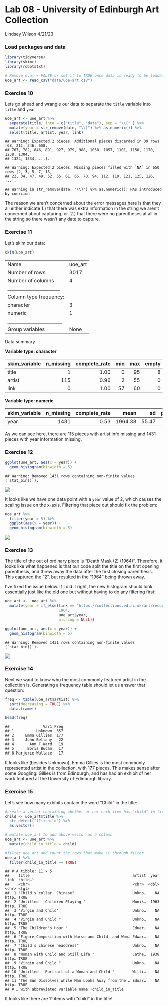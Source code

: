 Lab 08 - University of Edinburgh Art Collection
================
Lindsey Wilson
4/21/23

### Load packages and data

``` r
library(tidyverse) 
library(skimr)
library(robotstxt)
```

``` r
# Remove eval = FALSE or set it to TRUE once data is ready to be loaded
uoe_art <- read_csv("data/uoe-art.csv")
```

### Exercise 10

Lets go ahead and wrangle our data to separate the `title` variable into
`title` and `year`

``` r
uoe_art <- uoe_art %>%
  separate(title, into = c("title", "date"), sep = "\\(" ) %>%
  mutate(year = str_remove(date, "\\)") %>% as.numeric()) %>%
  select(title, artist, year, link)
```

    ## Warning: Expected 2 pieces. Additional pieces discarded in 39 rows [68, 211, 346, 658,
    ## 767, 782, 846, 891, 927, 979, 988, 1030, 1057, 1101, 1150, 1170, 1238, 1304,
    ## 1324, 1334, ...].

    ## Warning: Expected 2 pieces. Missing pieces filled with `NA` in 650 rows [2, 3, 5, 7, 13,
    ## 22, 34, 47, 49, 52, 55, 61, 66, 70, 94, 112, 119, 121, 125, 126, ...].

    ## Warning in str_remove(date, "\\)") %>% as.numeric(): NAs introduced by coercion

The reason we aren’t concerned about the error messages here is that
they all either indicate 1.) that there was extra information in the
string we aren’t concerned about capturing, or. 2.) that there were no
parentheses at all in the string so there wasn’t any date to capture.

### Exercise 11

Let’s skim our data:

``` r
skim(uoe_art)
```

|                                                  |         |
|:-------------------------------------------------|:--------|
| Name                                             | uoe_art |
| Number of rows                                   | 3017    |
| Number of columns                                | 4       |
| \_\_\_\_\_\_\_\_\_\_\_\_\_\_\_\_\_\_\_\_\_\_\_   |         |
| Column type frequency:                           |         |
| character                                        | 3       |
| numeric                                          | 1       |
| \_\_\_\_\_\_\_\_\_\_\_\_\_\_\_\_\_\_\_\_\_\_\_\_ |         |
| Group variables                                  | None    |

Data summary

**Variable type: character**

| skim_variable | n_missing | complete_rate | min | max | empty | n_unique | whitespace |
|:--------------|----------:|--------------:|----:|----:|------:|---------:|-----------:|
| title         |         1 |          1.00 |   0 |  95 |     8 |     1388 |          0 |
| artist        |       115 |          0.96 |   2 |  55 |     0 |     1116 |          0 |
| link          |         0 |          1.00 |  57 |  60 |     0 |     3017 |          0 |

**Variable type: numeric**

| skim_variable | n_missing | complete_rate |    mean |    sd |  p0 |  p25 |  p50 |  p75 | p100 | hist  |
|:--------------|----------:|--------------:|--------:|------:|----:|-----:|-----:|-----:|-----:|:------|
| year          |      1431 |          0.53 | 1964.38 | 55.47 |   2 | 1953 | 1962 | 1979 | 2020 | ▁▁▁▁▇ |

As we can see here, there are 115 pieces with artist info missing and
1431 pieces with year information missing.

### Exercise 12

``` r
ggplot(uoe_art, aes(x = year)) +
  geom_histogram(binwidth = 5)
```

    ## Warning: Removed 1431 rows containing non-finite values (`stat_bin()`).

![](lab-08_files/figure-gfm/histogram-1.png)<!-- -->

It looks like we have one data point with a `year` value of 2, which
causes the scaling issue on the x-axis. Filtering that piece out should
fix the problem:

``` r
uoe_art %>%
  filter(year > 5) %>%
  ggplot(aes(x = year)) +
  geom_histogram(binwidth = 5)
```

![](lab-08_files/figure-gfm/histogram2-1.png)<!-- -->

### Exercise 13

The title of the out of ordinary piece is “Death Mask (2) (1964)”.
Therefore, it looks like what happened is that our code split the title
on the first opening parenthesis, and threw away the data after the
first closing parenthesis. This captured the “2”, but resulted in the
“1964” being thrown away.

I’ve fixed the issue below. If I did it right, the new histogram should
look essentially just like the old one but without having to do any
filtering first:

``` r
uoe_art <-  uoe_art %>%
  mutate(year = if_else(link == "https://collections.ed.ac.uk/art/record/21649?highlight=*:*",
                        1964,
                        uoe_art$year,
                        missing = NULL))

ggplot(uoe_art, aes(x = year)) +
  geom_histogram(binwidth = 5)
```

    ## Warning: Removed 1431 rows containing non-finite values (`stat_bin()`).

![](lab-08_files/figure-gfm/corrected-visualization-1.png)<!-- -->

### Exercise 14

Next we want to know who the most commonly featured artist in the
collection is. Generating a frequency table should let us answer that
question:

``` r
freq <- table(uoe_art$artist) %>%
  sort(decreasing = TRUE) %>%
  data.frame()

head(freq)
```

    ##               Var1 Freq
    ## 1          Unknown  357
    ## 2     Emma Gillies  177
    ## 3     John Bellany   22
    ## 4       Ann F Ward   19
    ## 5      Boris Bućan   17
    ## 6 Marjorie Wallace   17

It looks like (besides Unknown), Emma Gillies is the most commonly
represented artist in the collection, with 177 pieces. This makes sense
after some Googling: Gillies is from Edinburgh, and has had an exhibit
of her work featured at the University of Edinburgh library.

### Exercise 15

Let’s see how many exhibits contain the word “Child” in the title:

``` r
#create a vector containing whether or not each item has "child" in title
child <- uoe_art$title %>%
  str_detect("(?i)child") %>%
  as.vector()

# mutate uoe_art to add above vector as a column
uoe_art <- uoe_art %>%
  mutate(child_in_title = child)

#filter uoe_art and count the rows that make it through filter
uoe_art %>%
  filter(child_in_title == TRUE)
```

    ## # A tibble: 11 × 5
    ##    title                                              artist  year link  child…¹
    ##    <chr>                                              <chr>  <dbl> <chr> <lgl>  
    ##  1 "Child's collar. Chinese"                          Unkno…    NA http… TRUE   
    ##  2 "Untitled - Children Playing "                     Monik…  1963 http… TRUE   
    ##  3 "Virgin and Child"                                 Unkno…    NA http… TRUE   
    ##  4 "Virgin and Child "                                Unkno…    NA http… TRUE   
    ##  5 "The Children's Hour "                             Eduar…    NA http… TRUE   
    ##  6 "Figure Composition with Nurse and Child, and Wom… Edwar…    NA http… TRUE   
    ##  7 "Child's chinese headdress"                        Unkno…    NA http… TRUE   
    ##  8 "Woman with Child and Still Life "                 Cathe…  1938 http… TRUE   
    ##  9 "Virgin and Child "                                Unkno…    NA http… TRUE   
    ## 10 "Untitled - Portrait of a Woman and Child "        Willi…    NA http… TRUE   
    ## 11 "The Sun Dissolves while Man Looks Away from the … Eduar…    NA http… TRUE   
    ## # … with abbreviated variable name ¹​child_in_title

It looks like there are 11 items with “child” in the title!
